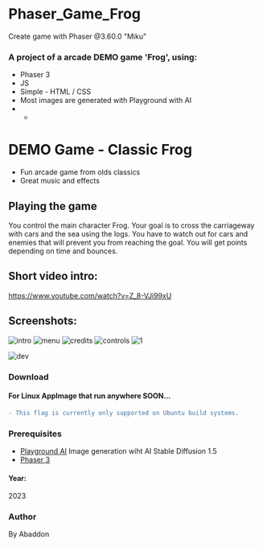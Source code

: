 # Phaser_Game_Frog
Create game with Phaser @3.60.0 "Miku"

### A project of a arcade DEMO game 'Frog', using:
+ Phaser 3
+ JS
+ Simple - HTML / CSS
+ Most images are generated with Playground with AI
+ +

# DEMO Game - Classic Frog
- Fun arcade game from olds classics
- Great music and effects

## Playing the game
You control the main character Frog.
Your goal is to cross the carriageway with cars and the sea using the logs.
You have to watch out for cars and enemies that will prevent you from reaching the goal.
You will get points depending on time and bounces.

## Short video intro:
https://www.youtube.com/watch?v=Z_8-VJi99xU

## Screenshots:
![intro](https://user-images.githubusercontent.com/51271834/234928886-e181b79c-cc28-41b2-a8ce-50749416f89b.png)
![menu](https://github.com/byAbaddon/Phaser_Game_Frog/assets/51271834/ff2423f1-ef4e-4a4e-a5c1-16887135a1f9)
![credits](https://github.com/byAbaddon/Phaser_Game_Frog/assets/51271834/84f530fb-c04c-4ad5-905e-b82670ec5ebf)
![controls](https://github.com/byAbaddon/Phaser_Game_Frog/assets/51271834/43f04308-049d-48e6-bad2-4b1cc6786ac8)
![1](https://github.com/byAbaddon/Phaser_Game_Frog/assets/51271834/d8c650a5-9160-4ac4-ace3-9ec2f776958c)

![dev](https://user-images.githubusercontent.com/51271834/231263124-c46ab420-d627-4c31-9684-5650294ff2f8.png)


### Download
#### For Linux AppImage that run anywhere SOON...

```diff
- This flag is currently only supported on Ubuntu build systems.
```

### Prerequisites
- [Playground AI](https://playgroundai.com) Image generation wiht AI Stable Diffusion 1.5
- [Phaser 3](https://phaser.io)
#### Year:
2023

### Author
By Abaddon

